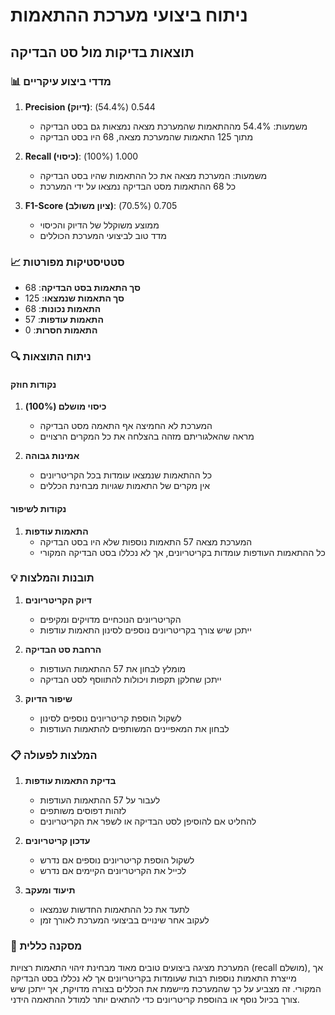 # ניתוח ביצועי מערכת ההתאמות
## תוצאות בדיקות מול סט הבדיקה

### 📊 מדדי ביצוע עיקריים

1. **Precision (דיוק)**: 0.544 (54.4%)
   - משמעות: 54.4% מההתאמות שהמערכת מצאה נמצאות גם בסט הבדיקה
   - מתוך 125 התאמות שהמערכת מצאה, 68 היו בסט הבדיקה

2. **Recall (כיסוי)**: 1.000 (100%)
   - משמעות: המערכת מצאה את כל ההתאמות שהיו בסט הבדיקה
   - כל 68 ההתאמות מסט הבדיקה נמצאו על ידי המערכת

3. **F1-Score (ציון משולב)**: 0.705 (70.5%)
   - ממוצע משוקלל של הדיוק והכיסוי
   - מדד טוב לביצועי המערכת הכוללים

### 📈 סטטיסטיקות מפורטות

- **סך התאמות בסט הבדיקה**: 68
- **סך התאמות שנמצאו**: 125
- **התאמות נכונות**: 68
- **התאמות עודפות**: 57
- **התאמות חסרות**: 0

### 🔍 ניתוח התוצאות

#### נקודות חוזק
1. **כיסוי מושלם (100%)**
   - המערכת לא החמיצה אף התאמה מסט הבדיקה
   - מראה שהאלגוריתם מזהה בהצלחה את כל המקרים הרצויים

2. **אמינות גבוהה**
   - כל ההתאמות שנמצאו עומדות בכל הקריטריונים
   - אין מקרים של התאמות שגויות מבחינת הכללים

#### נקודות לשיפור
1. **התאמות עודפות**
   - המערכת מצאה 57 התאמות נוספות שלא היו בסט הבדיקה
   - כל ההתאמות העודפות עומדות בקריטריונים, אך לא נכללו בסט הבדיקה המקורי

### 💡 תובנות והמלצות

1. **דיוק הקריטריונים**
   - הקריטריונים הנוכחיים מדויקים ומקיפים
   - ייתכן שיש צורך בקריטריונים נוספים לסינון התאמות עודפות

2. **הרחבת סט הבדיקה**
   - מומלץ לבחון את 57 ההתאמות העודפות
   - ייתכן שחלקן תקפות ויכולות להתווסף לסט הבדיקה

3. **שיפור הדיוק**
   - לשקול הוספת קריטריונים נוספים לסינון
   - לבחון את המאפיינים המשותפים להתאמות העודפות

### 📋 המלצות לפעולה

1. **בדיקת התאמות עודפות**
   - לעבור על 57 ההתאמות העודפות
   - לזהות דפוסים משותפים
   - להחליט אם להוסיפן לסט הבדיקה או לשפר את הקריטריונים

2. **עדכון קריטריונים**
   - לשקול הוספת קריטריונים נוספים אם נדרש
   - לכייל את הקריטריונים הקיימים אם נדרש

3. **תיעוד ומעקב**
   - לתעד את כל ההתאמות החדשות שנמצאו
   - לעקוב אחר שינויים בביצועי המערכת לאורך זמן

### 🎯 מסקנה כללית

המערכת מציגה ביצועים טובים מאוד מבחינת זיהוי התאמות רצויות (recall מושלם), אך מייצרת התאמות נוספות רבות שעומדות בקריטריונים אך לא נכללו בסט הבדיקה המקורי. זה מצביע על כך שהמערכת מיישמת את הכללים בצורה מדויקת, אך ייתכן שיש צורך בכיול נוסף או בהוספת קריטריונים כדי להתאים יותר למודל ההתאמה הידני. 